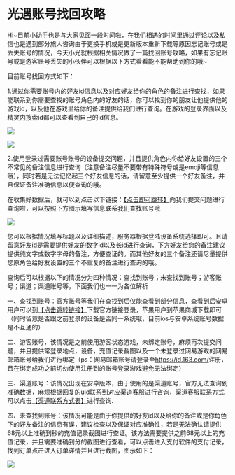 # 光遇账号找回攻略
Hi~目前小助手也是与大家见面一段时间啦，在我们相遇的时间里通过评论以及私信也是遇到部分旅人咨询由于更换手机或是更新版本重新下载等原因忘记账号或是丢失账号的情况，今天小光就根据相关情况做了一篇找回账号攻略，如果有忘记账号或是游客账号丢失的小伙伴可以根据以下方式看看能不能帮助到你的哦~

目前账号找回方式如下：

1.通过你需要账号内的好友id信息以及对应好友给你的角色的备注进行查找，如果能联系到你需要查找的账号角色内的好友的话，你可以找到你的朋友让他提供他的游戏id，以及他在游戏里给你的备注提供给我们进行查询。在游戏的登录界面以及精灵内搜索id都可以查看到自己的id信息。

![](https://ok.166.net/reunionpub/ds/kol/20210714/153943-81gsc405js.png)

![](https://ok.166.net/reunionpub/ds/kol/20210714/154106-uz206ch1me.png)

2.使用登录过需要账号账号的设备提交问题，并且提供角色内你给好友设置的三个不常见的备注信息进行查询（注意备注尽量不要带有特殊符号或是emoji等信息哦），同时若是无法记忆起三个好友信息的话，请留意至少提供一个好友备注，并且保证备注准确信息以便查询的哦。

在收集好数据后，就可以到点击以下链接：[【点击即可跳转】](https://gm.163.com/user_help.html?index=5&stypeid=5263)向我们提交问题进行查询啦，可以按照下方图示填写信息联系我们查找账号哦

![](https://ok.166.net/reunionpub/ds/kol/20210714/154215-gtk3za01w6.png)

您可以根据情况填写标题以及详细描述，服务器根据登陆设备系统选择即可。且请留意好友id是需要提供好友的数字id以及长id进行查询，下方好友给您的备注建议提供纯文字或数字字母的备注，方便查证的。而其他好友的三个备注还请尽量提供您原角色给好友设置的三个不重复的备注进行查询的哦。

  查询后可以根据以下的情况分为四种情况：查找到账号；未查找到账号；游客账号；渠道；渠道账号等，下面我们也一一为各位解析

一、查找到账号：官方账号等我们在查找到后仅能查看到部分信息，查看到后安卓用户可以到[【点击跳转链接】](https://url.163.com/V82)下载官方链接登录，苹果用户到苹果商城下载即可（同时留意是否跟之前登录的设备是否同一系统哦，目前ios与安卓系统账号数据是不互通的）

二、游客账号，该情况是之前使用游客状态游戏，未绑定账号，麻烦再次提交问题，并且提供常登录地点，设备，充值记录截图以及一个未登录过网易游戏的网易邮箱账号给我们进行绑定（ps：网易邮箱账号请登录至<https://id.163.com/>注册，且在绑定成功之前切勿使用注册到的账号登录游戏避免无法绑定）

三、渠道账号：该情况出现在安卓版本，由于使用的是渠道账号，官方无法查询到准确数据，麻烦根据回复的uid联系到对应渠道客服进行咨询，渠道客服联系方式可以点击[【渠道联系方式表】](https://m.ds.163.com/user/95c6340497c7415c9970f94ec14625c6/feed/60d1d69266636f0f34b69844)进行查询.

四、未查找到账号：该情况可能是由于你提供的好友id以及给你的备注或是你角色下的好友备注的信息有误，建议检查以及保证对应准确性，若是无法确认请提供68元以上准确到秒的充值记录截图进行查证。该方法需要提供之前68元以上的充值记录，并且需要准确到分的截图进行查看，可以点击进入支付软件的支付记录，找到订单点击进入订单详情并且进行截图，图示如下：

![](https://ok.166.net/reunionpub/ds/kol/20210714/154321-5erp61mabg.png)

